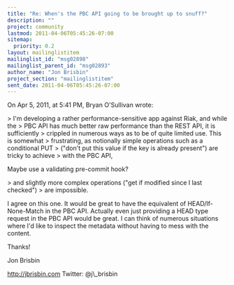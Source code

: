```yaml
---
title: "Re: When's the PBC API going to be brought up to snuff?"
description: ""
project: community
lastmod: 2011-04-06T05:45:26-07:00
sitemap:
  priority: 0.2
layout: mailinglistitem
mailinglist_id: "msg02898"
mailinglist_parent_id: "msg02893"
author_name: "Jon Brisbin"
project_section: "mailinglistitem"
sent_date: 2011-04-06T05:45:26-07:00
---
```


On Apr 5, 2011, at 5:41 PM, Bryan O'Sullivan wrote:

&gt; I'm developing a rather performance-sensitive app against Riak, and while the 
&gt; PBC API has much better raw performance than the REST API, it is sufficiently 
&gt; crippled in numerous ways as to be of quite limited use. This is somewhat 
&gt; frustrating, as notionally simple operations such as a conditional PUT 
&gt; ("don't put this value if the key is already present") are tricky to achieve 
&gt; with the PBC API,

Maybe use a validating pre-commit hook?


&gt; and slightly more complex operations ("get if modified since I last checked") 
&gt; are impossible. 


I agree on this one. It would be great to have the equivalent of 
HEAD/If-None-Match in the PBC API. Actually even just providing a HEAD type 
request in the PBC API would be great. I can think of numerous situations where 
I'd like to inspect the metadata without having to mess with the content.

Thanks!

Jon Brisbin

http://jbrisbin.com
Twitter: @j\\_brisbin


